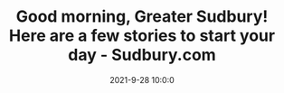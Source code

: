 ---
"title": "Good morning, Greater Sudbury! Here are a few stories to start your day - Sudbury.com"
"date": "2021-9-28 10:0:0"
"feed_name": "GOOGLENEWSDRILLING"
"feed_website": "https://news.google.com/search?q=drilling%2Bincident&hl=en-US&gl=US&ceid=US:en"
"feed_rss": "https://news.google.com/rss/search?q=drilling%2Bincident&hl=en-US&gl=US&ceid=US:en"
"link": "https://www.sudbury.com/good-morning-sudbury/good-morning-greater-sudbury-here-are-a-few-stories-to-start-your-day-4463400"
"source": "{'href': 'https://www.sudbury.com', 'title': 'Sudbury.com'}"
"file": "_posts/2021-1-1-48620c149a2da0b174bb3ec6bd42624104657c2f.md"
"accident": "0"
"drilling": "0"
"dead": "0"
"injured": "0"
"arrested": "0"
"where": "unknown site"
"place": "unknown place"
---